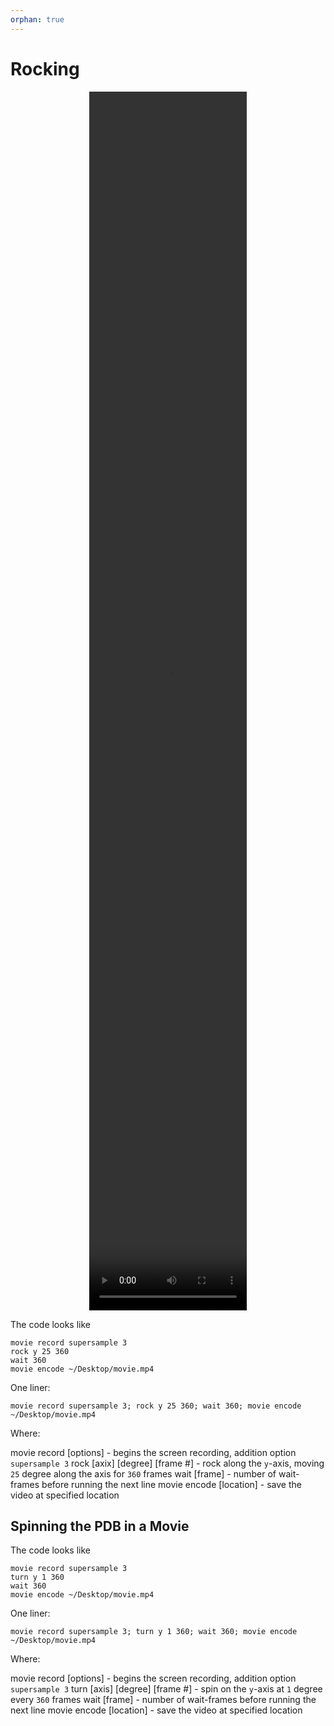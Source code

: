 ```yaml
---
orphan: true
---
```


# Rocking


<center><video src="../../_static/chimerax_rock_cas9.mp4"width="50%" height="50%" controls>
</video></center>




The code looks like 

```
movie record supersample 3
rock y 25 360
wait 360
movie encode ~/Desktop/movie.mp4
```

One liner:

```
movie record supersample 3; rock y 25 360; wait 360; movie encode ~/Desktop/movie.mp4
```

Where:

movie record [options] - begins the screen recording, addition option `supersample 3`
rock [axix] [degree] [frame #] - rock along the `y`-axis, moving `25` degree along the axis for `360` frames
wait [frame] - number of wait-frames before running the next line
movie encode [location] - save the video at specified location

## Spinning the PDB in a Movie

The code looks like 

```
movie record supersample 3
turn y 1 360
wait 360
movie encode ~/Desktop/movie.mp4
```

One liner:

```
movie record supersample 3; turn y 1 360; wait 360; movie encode ~/Desktop/movie.mp4
```

Where:

movie record [options] - begins the screen recording, addition option `supersample 3`
turn [axis] [degree] [frame #] - spin on the `y`-axis at `1` degree every `360` frames
wait [frame] - number of wait-frames before running the next line
movie encode [location] - save the video at specified location




```python

```
